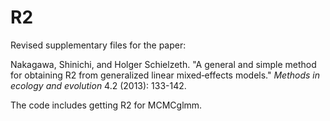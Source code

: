 # R2

Revised supplementary files for the paper:

Nakagawa, Shinichi, and Holger Schielzeth. "A general and simple method for obtaining R2 from generalized linear mixed‐effects models." *Methods in ecology and evolution* 4.2 (2013): 133-142.

The code includes getting R2 for MCMCglmm.
